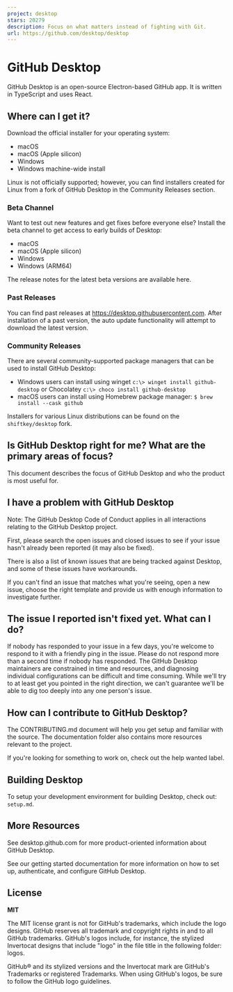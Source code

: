 ```yaml
---
project: desktop
stars: 20279
description: Focus on what matters instead of fighting with Git.
url: https://github.com/desktop/desktop
---
```


GitHub Desktop
==============

GitHub Desktop is an open-source Electron\-based GitHub app. It is written in TypeScript and uses React.

Where can I get it?
-------------------

Download the official installer for your operating system:

-   macOS
-   macOS (Apple silicon)
-   Windows
-   Windows machine-wide install

Linux is not officially supported; however, you can find installers created for Linux from a fork of GitHub Desktop in the Community Releases section.

### Beta Channel

Want to test out new features and get fixes before everyone else? Install the beta channel to get access to early builds of Desktop:

-   macOS
-   macOS (Apple silicon)
-   Windows
-   Windows (ARM64)

The release notes for the latest beta versions are available here.

### Past Releases

You can find past releases at https://desktop.githubusercontent.com. After installation of a past version, the auto update functionality will attempt to download the latest version.

### Community Releases

There are several community-supported package managers that can be used to install GitHub Desktop:

-   Windows users can install using winget `c:\> winget install github-desktop` or Chocolatey `c:\> choco install github-desktop`
-   macOS users can install using Homebrew package manager: `$ brew install --cask github`

Installers for various Linux distributions can be found on the `shiftkey/desktop` fork.

Is GitHub Desktop right for me? What are the primary areas of focus?
--------------------------------------------------------------------

This document describes the focus of GitHub Desktop and who the product is most useful for.

I have a problem with GitHub Desktop
------------------------------------

Note: The GitHub Desktop Code of Conduct applies in all interactions relating to the GitHub Desktop project.

First, please search the open issues and closed issues to see if your issue hasn't already been reported (it may also be fixed).

There is also a list of known issues that are being tracked against Desktop, and some of these issues have workarounds.

If you can't find an issue that matches what you're seeing, open a new issue, choose the right template and provide us with enough information to investigate further.

The issue I reported isn't fixed yet. What can I do?
----------------------------------------------------

If nobody has responded to your issue in a few days, you're welcome to respond to it with a friendly ping in the issue. Please do not respond more than a second time if nobody has responded. The GitHub Desktop maintainers are constrained in time and resources, and diagnosing individual configurations can be difficult and time consuming. While we'll try to at least get you pointed in the right direction, we can't guarantee we'll be able to dig too deeply into any one person's issue.

How can I contribute to GitHub Desktop?
---------------------------------------

The CONTRIBUTING.md document will help you get setup and familiar with the source. The documentation folder also contains more resources relevant to the project.

If you're looking for something to work on, check out the help wanted label.

Building Desktop
----------------

To setup your development environment for building Desktop, check out: `setup.md`.

More Resources
--------------

See desktop.github.com for more product-oriented information about GitHub Desktop.

See our getting started documentation for more information on how to set up, authenticate, and configure GitHub Desktop.

License
-------

**MIT**

The MIT license grant is not for GitHub's trademarks, which include the logo designs. GitHub reserves all trademark and copyright rights in and to all GitHub trademarks. GitHub's logos include, for instance, the stylized Invertocat designs that include "logo" in the file title in the following folder: logos.

GitHub® and its stylized versions and the Invertocat mark are GitHub's Trademarks or registered Trademarks. When using GitHub's logos, be sure to follow the GitHub logo guidelines.
